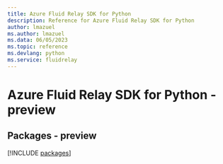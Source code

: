 ```yaml
---
title: Azure Fluid Relay SDK for Python
description: Reference for Azure Fluid Relay SDK for Python
author: lmazuel
ms.author: lmazuel
ms.data: 06/05/2023
ms.topic: reference
ms.devlang: python
ms.service: fluidrelay
---
```

# Azure Fluid Relay SDK for Python - preview
## Packages - preview
[!INCLUDE [packages](fluid-relay-index.md)]